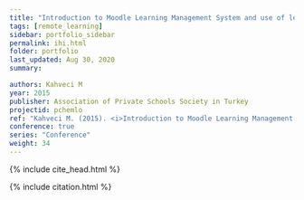 ```yaml
---
title: "Introduction to Moodle Learning Management System and use of learning objects"
tags: [remote_learning]
sidebar: portfolio_sidebar
permalink: ihi.html
folder: portfolio
last_updated: Aug 30, 2020
summary:

authors: Kahveci M
year: 2015
publisher: Association of Private Schools Society in Turkey
projectid: pchemlo
ref: "Kahveci M. (2015). <i>Introduction to Moodle Learning Management System and use of learning objects</i>. Paper presented at the Association of Private Schools Society in Turkey. [Workshop]. Kaya Plazzo Hotel, Antalya, Turkey. January 28 - 31, 2015."
conference: true
series: "Conference"
weight: 34
---
```


{% include cite_head.html %}

{% include citation.html %}